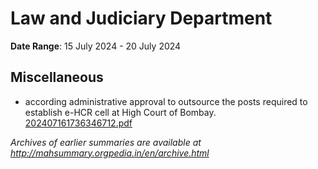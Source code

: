 # Law and Judiciary Department

**Date Range**: 15 July 2024 - 20 July 2024


## Miscellaneous
- according administrative approval to outsource the posts required to establish e-HCR cell at High Court of Bombay.\
  [202407161736346712.pdf](https://gr.maharashtra.gov.in/Site/Upload/Government%20Resolutions/English/202407161736346712.pdf)


*Archives of earlier summaries are available at http://mahsummary.orgpedia.in/en/archive.html*
